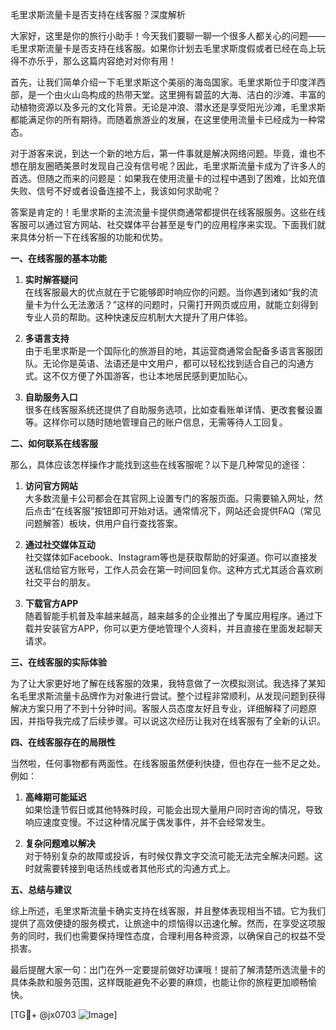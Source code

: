 毛里求斯流量卡是否支持在线客服？深度解析

大家好，这里是你的旅行小助手！今天我们要聊一聊一个很多人都关心的问题——毛里求斯流量卡是否支持在线客服。如果你计划去毛里求斯度假或者已经在岛上玩得不亦乐乎，那么这篇内容绝对对你有用！

首先，让我们简单介绍一下毛里求斯这个美丽的海岛国家。毛里求斯位于印度洋西部，是一个由火山岛构成的热带天堂。这里拥有碧蓝的大海、洁白的沙滩、丰富的动植物资源以及多元的文化背景。无论是冲浪、潜水还是享受阳光沙滩，毛里求斯都能满足你的所有期待。而随着旅游业的发展，在这里使用流量卡已经成为一种常态。

对于游客来说，到达一个新的地方后，第一件事就是解决网络问题。毕竟，谁也不想在朋友圈晒美景时发现自己没有信号呢？因此，毛里求斯流量卡成为了许多人的首选。但随之而来的问题是：如果我在使用流量卡的过程中遇到了困难，比如充值失败、信号不好或者设备连接不上，我该如何求助呢？

答案是肯定的！毛里求斯的主流流量卡提供商通常都提供在线客服服务。这些在线客服可以通过官方网站、社交媒体平台甚至是专门的应用程序来实现。下面我们就来具体分析一下在线客服的功能和优势。

**一、在线客服的基本功能**

1. **实时解答疑问**  
   在线客服最大的优点就在于它能够即时响应你的问题。当你遇到诸如“我的流量卡为什么无法激活？”这样的问题时，只需打开网页或应用，就能立刻得到专业人员的帮助。这种快速反应机制大大提升了用户体验。

2. **多语言支持**  
   由于毛里求斯是一个国际化的旅游目的地，其运营商通常会配备多语言客服团队。无论你是英语、法语还是中文用户，都可以轻松找到适合自己的沟通方式。这不仅方便了外国游客，也让本地居民感到更加贴心。

3. **自助服务入口**  
   很多在线客服系统还提供了自助服务选项，比如查看账单详情、更改套餐设置等。这样你可以随时随地管理自己的账户信息，无需等待人工回复。

**二、如何联系在线客服**

那么，具体应该怎样操作才能找到这些在线客服呢？以下是几种常见的途径：

1. **访问官方网站**  
   大多数流量卡公司都会在其官网上设置专门的客服页面。只需要输入网址，然后点击“在线客服”按钮即可开始对话。通常情况下，网站还会提供FAQ（常见问题解答）板块，供用户自行查找答案。

2. **通过社交媒体互动**  
   社交媒体如Facebook、Instagram等也是获取帮助的好渠道。你可以直接发送私信给官方账号，工作人员会在第一时间回复你。这种方式尤其适合喜欢刷社交平台的朋友。

3. **下载官方APP**  
   随着智能手机普及率越来越高，越来越多的企业推出了专属应用程序。通过下载并安装官方APP，你可以更方便地管理个人资料，并且直接在里面发起聊天请求。

**三、在线客服的实际体验**

为了让大家更好地了解在线客服的效果，我特意做了一次模拟测试。我选择了某知名毛里求斯流量卡品牌作为对象进行尝试。整个过程非常顺利，从发现问题到获得解决方案只用了不到十分钟时间。客服人员态度友好且专业，详细解释了问题原因，并指导我完成了后续步骤。可以说这次经历让我对在线客服有了全新的认识。

**四、在线客服存在的局限性**

当然啦，任何事物都有两面性。在线客服虽然便利快捷，但也存在一些不足之处。例如：

1. **高峰期可能延迟**  
   如果恰逢节假日或其他特殊时段，可能会出现大量用户同时咨询的情况，导致响应速度变慢。不过这种情况属于偶发事件，并不会经常发生。

2. **复杂问题难以解决**  
   对于特别复杂的故障或投诉，有时候仅靠文字交流可能无法完全解决问题。这时就需要转接到电话热线或者其他形式的沟通方式上。

**五、总结与建议**

综上所述，毛里求斯流量卡确实支持在线客服，并且整体表现相当不错。它为我们提供了高效便捷的服务模式，让旅途中的烦恼得以迅速化解。然而，在享受这项服务的同时，我们也需要保持理性态度，合理利用各种资源，以确保自己的权益不受损害。

最后提醒大家一句：出门在外一定要提前做好功课哦！提前了解清楚所选流量卡的具体条款和服务范围，这样既能避免不必要的麻烦，也能让你的旅程更加顺畅愉快。

[TG💪+ @jx0703 ![Image](https://github.com/user-attachments/assets/dbca1d08-cadb-493c-b0ec-ad6f7a83f270)]